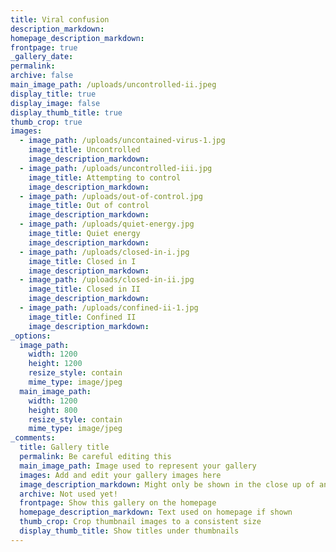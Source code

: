 ```yaml
---
title: Viral confusion
description_markdown:
homepage_description_markdown:
frontpage: true
_gallery_date:
permalink:
archive: false
main_image_path: /uploads/uncontrolled-ii.jpeg
display_title: true
display_image: false
display_thumb_title: true
thumb_crop: true
images:
  - image_path: /uploads/uncontained-virus-1.jpg
    image_title: Uncontrolled
    image_description_markdown:
  - image_path: /uploads/uncontrolled-iii.jpg
    image_title: Attempting to control
    image_description_markdown:
  - image_path: /uploads/out-of-control.jpg
    image_title: Out of control
    image_description_markdown:
  - image_path: /uploads/quiet-energy.jpg
    image_title: Quiet energy
    image_description_markdown:
  - image_path: /uploads/closed-in-i.jpg
    image_title: Closed in I
    image_description_markdown:
  - image_path: /uploads/closed-in-ii.jpg
    image_title: Closed in II
    image_description_markdown:
  - image_path: /uploads/confined-ii-1.jpg
    image_title: Confined II
    image_description_markdown:
_options:
  image_path:
    width: 1200
    height: 1200
    resize_style: contain
    mime_type: image/jpeg
  main_image_path:
    width: 1200
    height: 800
    resize_style: contain
    mime_type: image/jpeg
_comments:
  title: Gallery title
  permalink: Be careful editing this
  main_image_path: Image used to represent your gallery
  images: Add and edit your gallery images here
  image_description_markdown: Might only be shown in the close up of an image
  archive: Not used yet!
  frontpage: Show this gallery on the homepage
  homepage_description_markdown: Text used on homepage if shown
  thumb_crop: Crop thumbnail images to a consistent size
  display_thumb_title: Show titles under thumbnails
---
```


